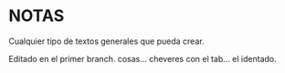 # NOTAS
Cualquier tipo de textos generales que pueda crear.

Editado en el primer branch.
	cosas... cheveres con el tab... el identado.
